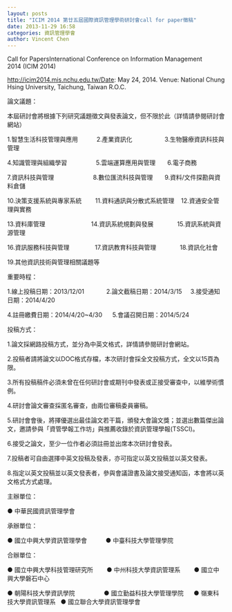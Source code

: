 ```yaml
---
layout: posts
title: "ICIM 2014 第廿五屆國際資訊管理學術研討會call for paper徵稿"
date: 2013-11-29 16:58
categories: 資訊管理學會
author: Vincent Chen
---
```


Call for PapersInternational Conference on Information Management 2014 (ICIM 2014)

http://icim2014.mis.nchu.edu.tw/Date: May 24, 2014. Venue: National Chung Hsing University, Taichung, Taiwan R.O.C.

論文議題：

本屆研討會將根據下列研究議題徵文與發表論文，但不限於此（詳情請參閱研討會網站）

1.智慧生活科技管理與應用           2.產業資訊化                   3.生物醫療資訊科技與管理

4.知識管理與組織學習                 5.雲端運算應用與管理       6.電子商務

7.資訊科技與管理                       8.數位匯流科技與管理       9.資料/文件探勘與資料倉儲

10.決策支援系統與專家系統        11.資料通訊與分散式系統管理    12.資通安全管理與實務

13.資料庫管理                           14.資訊系統規劃與發展              15.資訊系統與資源管理

16.資訊服務科技與管理               17.資訊教育科技與管理              18.資訊化社會

19.其他資訊技術與管理相關議題等

重要時程：

1.線上投稿日期：2013/12/01             2.論文截稿日期：2014/3/15     3.接受通知日期：2014/4/20

4.註冊繳費日期：2014/4/20~4/30      5.會議召開日期：2014/5/24

投稿方式：

1.論文採網路投稿方式，並分為中英文格式，詳情請參閱研討會網站。

2.投稿者請將論文以DOC格式存檔，本次研討會採全文投稿方式，全文以15頁為限。

3.所有投稿稿件必須未曾在任何研討會或期刊中發表或正接受審查中，以維學術慣例。

4.研討會論文審查採匿名審查，由兩位審稿委員審稿。

5.研討會會後，將擇優選出最佳論文若干篇，頒發大會論文獎；並選出數篇傑出論文，邀請參與「資管學報工作坊」與推薦收錄於資訊管理學報(TSSCI)。

6.接受之論文，至少一位作者必須註冊並出席本次研討會發表。

7.投稿者可自由選擇中英文投稿及發表，亦可指定以英文投稿並以英文發表。

8.指定以英文投稿並以英文發表者，參與會議證書及論文接受通知函，本會將以英文格式方式處理。

主辦單位：

● 中華民國資訊管理學會

承辦單位：

● 國立中興大學資訊管理學會           ● 中臺科技大學管理學院

合辦單位：

● 國立中興大學科技管理研究所        ● 中州科技大學資訊管理系        ● 國立中興大學磐石中心             

● 朝陽科技大學資訊學院                 ● 國立勤益科技大學管理學院      ● 嶺東科技大學資訊管理系   ● 國立聯合大學資訊管理學會      
